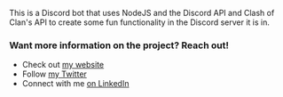 This is a Discord bot that uses NodeJS and the Discord API and Clash of Clan's API to create some fun functionality in the Discord server it is in.


### Want more information on the project? Reach out!

- Check out [my website](https://www.imfaisalkhalid.com/)
- Follow [my Twitter](https://twitter.com/ImFaisalKhalid)
- Connect with me [on LinkedIn](https://www.linkedin.com/in/Imfaisalkhalid/)
